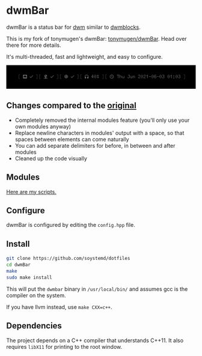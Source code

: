 # dwmBar

dwmBar is a status bar for [dwm](https://dwm.suckless.org)
similar to [dwmblocks](https://github.com/torrinfail/dwmblocks).

This is my fork of tonymugen's dwmBar: [tonymugen/dwmBar](https://github.com/tonymugen/dwmBar).
Head over there for more details.

It's multi-threaded, fast and lightweight, and easy to configure.

![screenshot](shot.png)

## Changes compared to the [original](https://github.com/tonymugen/dwmBar)

- Completely removed the internal modules feature
(you'll only use your own modules anyway)
- Replace newline characters in modules' output with a space, so
that spaces between elements can come naturally
- You can add separate delimiters for before, in between and after modules
- Cleaned up the code visually

## Modules

[Here are my scripts.](https://github.com/soystemd/dotfiles/tree/master/scripts/.local/bin/dwmbar)

## Configure

dwmBar is configured by editing the `config.hpp` file.

## Install

```sh
git clone https://github.com/soystemd/dotfiles
cd dwmBar
make
sudo make install
```

This will put the `dwmbar` binary in `/usr/local/bin/` and assumes
gcc is the compiler on the system.

If you have llvm instead, use `make CXX=c++`.

## Dependencies

The project depends on a C++ compiler that understands C++11. It also requires
`libX11` for printing to the root window.
